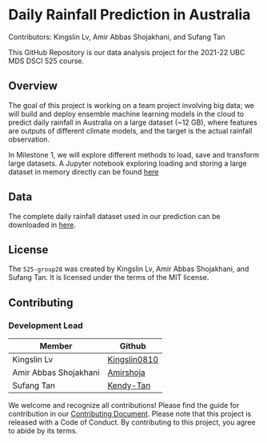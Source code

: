 # Daily Rainfall Prediction in Australia

Contributors: Kingslin Lv, Amir Abbas Shojakhani, and Sufang Tan

This GitHub Repository is our data analysis project for the 2021-22 UBC MDS DSCI 525 course.
## Overview 

The goal of this project is working on a team project involving big data; we will build and deploy ensemble machine learning models in the cloud to predict daily rainfall in Australia on a large dataset (~12 GB), where features are outputs of different climate models, and the target is the actual rainfall observation.

In Milestone 1, we will explore different methods to load, save and transform large datasets. A Jupyter notebook exploring loading and storing a large dataset in memory directly can be found [here](https://github.com/UBC-MDS/525-group28/blob/main/notebooks/milestone1.ipynb)
## Data

The complete daily rainfall dataset used in our prediction can be downloaded in [here](https://figshare.com/articles/dataset/Daily_rainfall_over_NSW_Australia/14096681).
## License

The `525-group28` was created by Kingslin Lv, Amir Abbas Shojakhani, and Sufang Tan. It is licensed under the terms of the MIT license.

## Contributing
### Development Lead

| Member        | Github                                            |
|---------------|---------------------------------------------------|
| Kingslin Lv   | [Kingslin0810](https://github.com/Kingslin0810)   |
| Amir Abbas Shojakhani| [Amirshoja](https://github.com/Amirshoja)  |
| Sufang Tan    | [Kendy-Tan](https://github.com/Kendy-Tan)         |

We welcome and recognize all contributions! Please find the guide for contribution in our [Contributing Document](https://github.com/UBC-MDS/525-group28/blob/main/CONTRIBUTING.md). Please note that this project is released with a Code of Conduct. By contributing to this project, you agree to abide by its terms.

